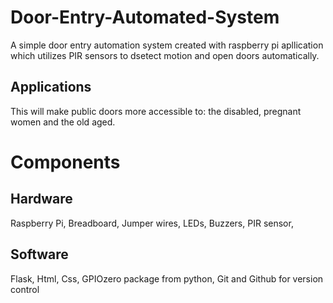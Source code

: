 # Door-Entry-Automated-System
A simple door entry automation system created with raspberry pi apllication which utilizes PIR sensors to dsetect motion and open doors automatically.
## Applications
This will make public doors more accessible to: the disabled, pregnant women and the old aged.

# Components
## Hardware
Raspberry Pi, Breadboard, Jumper wires, LEDs, Buzzers, PIR sensor, 

## Software
Flask, Html, Css, GPIOzero package from python, Git and Github for version control
